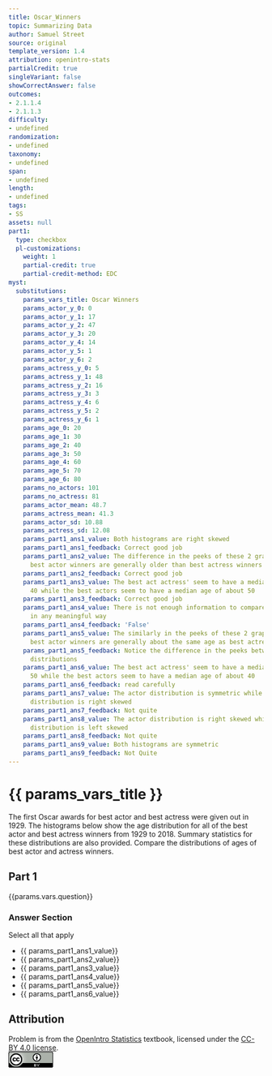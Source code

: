 ```yaml
---
title: Oscar_Winners
topic: Summarizing Data
author: Samuel Street
source: original
template_version: 1.4
attribution: openintro-stats
partialCredit: true
singleVariant: false
showCorrectAnswer: false
outcomes:
- 2.1.1.4
- 2.1.1.3
difficulty:
- undefined
randomization:
- undefined
taxonomy:
- undefined
span:
- undefined
length:
- undefined
tags:
- SS
assets: null
part1:
  type: checkbox
  pl-customizations:
    weight: 1
    partial-credit: true
    partial-credit-method: EDC
myst:
  substitutions:
    params_vars_title: Oscar Winners
    params_actor_y_0: 0
    params_actor_y_1: 17
    params_actor_y_2: 47
    params_actor_y_3: 20
    params_actor_y_4: 14
    params_actor_y_5: 1
    params_actor_y_6: 2
    params_actress_y_0: 5
    params_actress_y_1: 48
    params_actress_y_2: 16
    params_actress_y_3: 3
    params_actress_y_4: 6
    params_actress_y_5: 2
    params_actress_y_6: 1
    params_age_0: 20
    params_age_1: 30
    params_age_2: 40
    params_age_3: 50
    params_age_4: 60
    params_age_5: 70
    params_age_6: 80
    params_no_actors: 101
    params_no_actress: 81
    params_actor_mean: 48.7
    params_actress_mean: 41.3
    params_actor_sd: 10.88
    params_actress_sd: 12.08
    params_part1_ans1_value: Both histograms are right skewed
    params_part1_ans1_feedback: Correct good job
    params_part1_ans2_value: The difference in the peeks of these 2 graphs could suggest
      best actor winners are generally older than best actress winners
    params_part1_ans2_feedback: Correct good job
    params_part1_ans3_value: The best act actress' seem to have a median age of approximately
      40 while the best actors seem to have a median age of about 50
    params_part1_ans3_feedback: Correct good job
    params_part1_ans4_value: There is not enough information to compare the 2 distributions
      in any meaningful way
    params_part1_ans4_feedback: 'False'
    params_part1_ans5_value: The similarly in the peeks of these 2 graphs suggest
      best actor winners are generally about the same age as best actress winners
    params_part1_ans5_feedback: Notice the difference in the peeks between the two
      distributions
    params_part1_ans6_value: The best act actress' seem to have a median age of approximately
      50 while the best actors seem to have a median age of about 40
    params_part1_ans6_feedback: read carefully
    params_part1_ans7_value: The actor distribution is symmetric while the actress
      distribution is right skewed
    params_part1_ans7_feedback: Not quite
    params_part1_ans8_value: The actor distribution is right skewed while the actress
      distribution is left skewed
    params_part1_ans8_feedback: Not quite
    params_part1_ans9_value: Both histograms are symmetric
    params_part1_ans9_feedback: Not Quite
---
```

# {{ params_vars_title }}
The first Oscar awards for best actor and best actress were given out in 1929. The histograms below show the age distribution for all of the best actor and best actress winners from 1929 to 2018. Summary statistics for these distributions are also provided. Compare the distributions of ages of best actor and actress winners.

<pl-figure file-name="figure 1.png" type="dynamic" width="500px"></pl-figure>

## Part 1

{{params.vars.question}}

### Answer Section

Select all that apply

- {{ params_part1_ans1_value}}
- {{ params_part1_ans2_value}}
- {{ params_part1_ans3_value}}
- {{ params_part1_ans4_value}}
- {{ params_part1_ans5_value}}
- {{ params_part1_ans6_value}}

## Attribution

Problem is from the [OpenIntro Statistics](https://openintro.org/book/os/) textbook, licensed under the [CC-BY 4.0 license](https://creativecommons.org/licenses/by/4.0/).<br>![Image representing the Creative Commons 4.0 BY license.](https://raw.githubusercontent.com/firasm/bits/master/by.png)